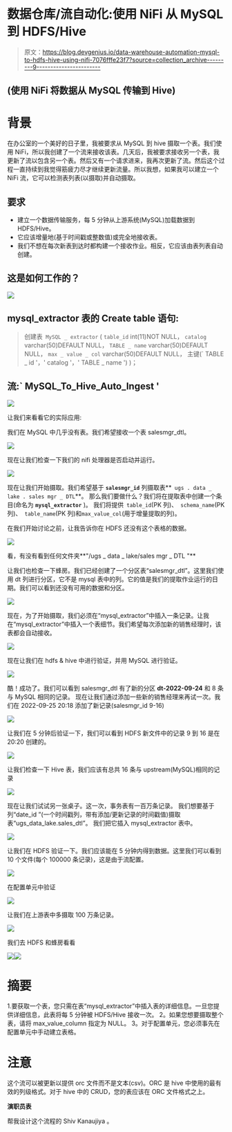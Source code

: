 # 数据仓库/流自动化:使用 NiFi 从 MySQL 到 HDFS/Hive

> 原文：<https://blog.devgenius.io/data-warehouse-automation-mysql-to-hdfs-hive-using-nifi-7076fffe23f7?source=collection_archive---------9----------------------->

## (使用 NiFi 将数据从 MySQL 传输到 Hive)

# 背景

在办公室的一个美好的日子里，我被要求从 MySQL 到 hive 摄取一个表。我们使用 NiFi，所以我创建了一个流来接收该表。几天后，我被要求接收另一个表，我更新了流以包含另一个表。然后又有一个请求进来，我再次更新了流。然后这个过程一直持续到我觉得筋疲力尽才继续更新流量。所以我想，如果我可以建立一个 NiFi 流，它可以检测表列表(以摄取)并自动摄取。

## 要求

*   建立一个数据传输服务，每 5 分钟从上游系统(MySQL)加载数据到 HDFS/Hive。
*   它应该增量地(基于时间戳或整数值)或完全地接收表。
*   我们不想在每次新表到达时都构建一个接收作业。相反，它应该由表列表自动创建。

## 这是如何工作的？

![](img/c683e51a99a5473ba0eb111e9f79a17c.png)

## mysql_extractor 表的 Create table 语句:

> 创建表` MySQL _ extractor`
> (
> ` table_id ` int(11)NOT NULL，
> ` catalog ` varchar(50)DEFAULT NULL，
> ` TABLE _ name ` varchar(50)DEFAULT NULL，
> ` max _ value _ col ` varchar(50)DEFAULT NULL，
> 主键(` TABLE _ id '，' catalog '，' TABLE _ name ')
> )；

## 流:` MySQL_To_Hive_Auto_Ingest '

![](img/42803826a609f9a0349814956e4721f2.png)

让我们来看看它的实际应用:

我们在 MySQL 中几乎没有表。我们希望接收一个表 salesmgr_dtl。

![](img/3d4f790f1fb551a1e9b9147f5e5b9230.png)

现在让我们检查一下我们的 nifi 处理器是否启动并运行。

![](img/30e6b27feb55edcbe0c06e38d9fbe7f3.png)

现在让我们开始摄取。我们希望基于 **`salesmgr_id`** 列摄取表**` ugs . data _ lake . sales mgr _ DTL`**。
那么我们要做什么？我们将在提取表中创建一个条目(命名为 **`mysql_extractor`** )。
我们将提供` table_id`(PK 列)、` schema_name`(PK 列)、` table_name`(PK 列)和` max_value_col `(用于增量提取的列)。

在我们开始讨论之前，让我告诉你在 HDFS 还没有这个表格的数据。

![](img/1256ca91d101ecf4e471b4ac3a43fa87.png)

看，有没有看到任何文件夹**"/ugs _ data _ lake/sales mgr _ DTL "**

让我们也检查一下蜂房。我们已经创建了一个分区表“salesmgr_dtl”。这里我们使用 dt 列进行分区，它不是 mysql 表中的列。它的值是我们的提取作业运行的日期。我们可以看到还没有可用的数据和分区。

![](img/123183fba2351576fd1ab4fe43481a56.png)

现在，为了开始摄取，我们必须在“mysql_extractor”中插入一条记录。让我在“mysql_extractor”中插入一个表细节。我们希望每次添加新的销售经理时，该表都会自动接收。

![](img/4737875e28cd32313ac0d6bf84437d39.png)

现在让我们在 hdfs & hive 中进行验证，并用 MySQL 进行验证。

![](img/0270976eba68a1c6e0a6383b7141d7ef.png)

酷！成功了。我们可以看到 salesmgr_dtl 有了新的分区 **dt-2022-09-24** 和 8 条与 MySQL 相同的记录。
现在让我们通过添加一些新的销售经理来再试一次。我们在 2022-09-25 20:18 添加了新记录(salesmgr_id 9-16)

![](img/e38ab3db4f2d5dfd1d6d4f2abe898872.png)

让我们在 5 分钟后验证一下，我们可以看到 HDFS 新文件中的记录 9 到 16 是在 20:20 创建的。

![](img/98a90c9f00e7143d9f70a7501826cd13.png)

让我们检查一下 Hive 表，我们应该有总共 16 条与 upstream(MySQL)相同的记录

![](img/095bdbeeefdef9299ea98ce7c6441b92.png)

现在让我们试试另一张桌子。这一次，事务表有一百万条记录。
我们想要基于列“date_id ”(一个时间戳列，带有添加/更新记录的时间戳值)摄取表“ugs_data_lake.sales_dtl”。
我们把它插入 mysql_extractor 表中。

![](img/ccf898c8c61f30f947771476f8351f05.png)

让我们在 HDFS 验证一下。我们应该能在 5 分钟内得到数据。这里我们可以看到 10 个文件(每个 100000 条记录)，这是由于流配置。

![](img/0ce53afe719b3bf5be5c1e6e87e96d4e.png)

在配置单元中验证

![](img/c2c92ff0b2e8ddfaf3b0562deba3726d.png)

让我们在上游表中多摄取 100 万条记录。

![](img/2e48a20dc19c6252fac33a95842beb01.png)

我们去 HDFS 和蜂房看看

![](img/8d311338375e4350b60a6e3b7de7e2b0.png)![](img/56051dc2695a3fe90a70a2e28f8f1411.png)

# 摘要

1.要获取一个表，您只需在表“mysql_extractor”中插入表的详细信息。一旦您提供详细信息，此表将每 5 分钟被 HDFS/Hive 接收一次。
2。如果您想要摄取整个表，请将 max_value_column 指定为 NULL。
3。对于配置单元，您必须事先在配置单元中手动建立表格。

# 注意

这个流可以被更新以提供 orc 文件而不是文本(csv)。ORC 是 hive 中使用的最有效的列级格式。对于 hive 中的 CRUD，您的表应该在 ORC 文件格式之上。

**演职员表**

帮我设计这个流程的 Shiv Kanaujiya 。